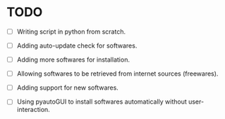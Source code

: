 # TODO

- [ ] Writing script in python from scratch.
- [ ] Adding auto-update check for softwares.
- [ ] Adding more softwares for installation. 
- [ ] Allowing softwares to be retrieved from internet sources (freewares).
- [ ] Adding support for new softwares.
- [ ] Using pyautoGUI to install softwares automatically without user-interaction.


